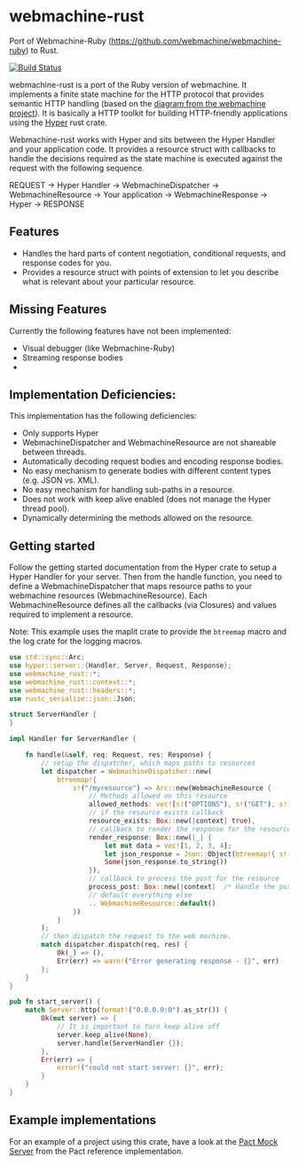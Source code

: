 # webmachine-rust
Port of Webmachine-Ruby (https://github.com/webmachine/webmachine-ruby) to Rust.

[![Build Status](https://travis-ci.org/uglyog/webmachine-rust.svg?branch=master)](https://travis-ci.org/uglyog/webmachine-rust)

webmachine-rust is a port of the Ruby version of webmachine. It implements a finite state machine for the HTTP protocol
that provides semantic HTTP handling (based on the [diagram from the webmachine project](https://webmachine.github.io/images/http-headers-status-v3.png)).
It is basically a HTTP toolkit for building HTTP-friendly applications using the [Hyper](https://crates.io/crates/hyper) rust crate.

Webmachine-rust works with Hyper and sits between the Hyper Handler and your application code. It provides a resource struct
with callbacks to handle the decisions required as the state machine is executed against the request with the following sequence.

REQUEST -> Hyper Handler -> WebmachineDispatcher -> WebmachineResource -> Your application -> WebmachineResponse -> Hyper -> RESPONSE

## Features

- Handles the hard parts of content negotiation, conditional requests, and response codes for you.
- Provides a resource struct with points of extension to let you describe what is relevant about your particular resource.

## Missing Features

Currently the following features have not been implemented:

- Visual debugger (like Webmachine-Ruby)
- Streaming response bodies
-

## Implementation Deficiencies:

This implementation has the following deficiencies:

- Only supports Hyper
- WebmachineDispatcher and WebmachineResource are not shareable between threads.
- Automatically decoding request bodies and encoding response bodies.
- No easy mechanism to generate bodies with different content types (e.g. JSON vs. XML).
- No easy mechanism for handling sub-paths in a resource.
- Does not work with keep alive enabled (does not manage the Hyper thread pool).
- Dynamically determining the methods allowed on the resource.

## Getting started

Follow the getting started documentation from the Hyper crate to setup a Hyper Handler for your server. Then from the
handle function, you need to define a WebmachineDispatcher that maps resource paths to your webmachine resources (WebmachineResource). Each WebmachineResource defines all the callbacks (via Closures) and values required to implement a
resource.

Note: This example uses the maplit crate to provide the `btreemap` macro and the log crate for the logging macros.

```rust
use std::sync::Arc;
use hyper::server::{Handler, Server, Request, Response};
use webmachine_rust::*;
use webmachine_rust::context::*;
use webmachine_rust::headers::*;
use rustc_serialize::json::Json;

struct ServerHandler {
}

impl Handler for ServerHandler {

    fn handle(&self, req: Request, res: Response) {
        // setup the dispatcher, which maps paths to resources
        let dispatcher = WebmachineDispatcher::new(
            btreemap!{
                s!("/myresource") => Arc::new(WebmachineResource {
                    // Methods allowed on this resource
                    allowed_methods: vec![s!("OPTIONS"), s!("GET"), s!("HEAD"), s!("POST")],
                    // if the resource exists callback
                    resource_exists: Box::new(|context| true),
                    // callback to render the response for the resource
                    render_response: Box::new(|_| {
                        let mut data = vec![1, 2, 3, 4];
                        let json_response = Json::Object(btreemap!{ s!("data") => Json::Array(data) });
                        Some(json_response.to_string())
                    }),
                    // callback to process the post for the resource
                    process_post: Box::new(|context|  /* Handle the post here */ Ok(true) ),
                    // default everything else
                    .. WebmachineResource::default()
                })
            }
        );
        // then dispatch the request to the web machine.
        match dispatcher.dispatch(req, res) {
            Ok(_) => (),
            Err(err) => warn!("Error generating response - {}", err)
        };
    }
}

pub fn start_server() {
    match Server::http(format!("0.0.0.0:0").as_str()) {
        Ok(mut server) => {
            // It is important to turn keep alive off
            server.keep_alive(None);
            server.handle(ServerHandler {});
        },
        Err(err) => {
            error!("could not start server: {}", err);
        }
    }
}
```

## Example implementations

For an example of a project using this crate, have a look at the [Pact Mock Server](https://github.com/pact-foundation/pact-reference/tree/master/rust/v1/pact_mock_server_cli) from the Pact reference implementation.
